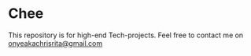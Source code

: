 # Chee
This repository is for high-end Tech-projects. Feel free to contact me on onyeakachrisrita@gmail.com
